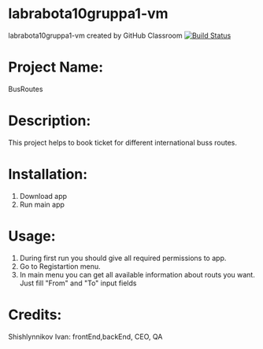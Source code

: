 # labrabota10gruppa1-vm
labrabota10gruppa1-vm created by GitHub Classroom
[![Build Status](https://travis-ci.com/tp2020/labrabota10gruppa1-vm.svg?branch=master)](https://travis-ci.com/tp2020/labrabota10gruppa1-vm)
# Project Name: 
BusRoutes
# Description:
This project helps to book ticket for different international buss routes.
# Installation:
1. Download app
2. Run main app
# Usage:
1. During first run you should give all required permissions to app.
2. Go to Registartion menu.
3. In main menu you can get all available information about routs you want. Just fill "From" and "To" input fields
# Credits:
Shishlynnikov Ivan: frontEnd,backEnd, CEO, QA
